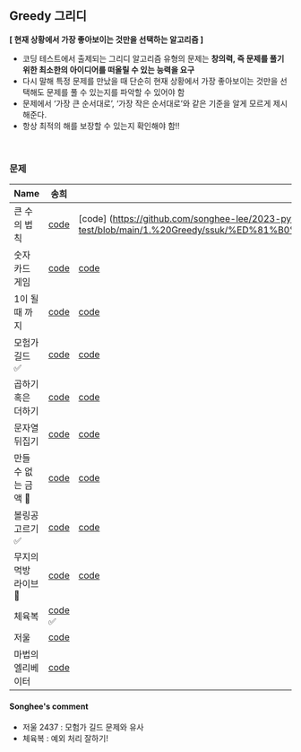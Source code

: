 ## Greedy 그리디

**[ 현재 상황에서 가장 좋아보이는 것만을 선택하는 알고리즘 ]**

- 코딩 테스트에서 출제되는 그리디 알고리즘 유형의 문제는 **창의력, 즉 문제를 풀기 위한 최소한의 아이디어를 떠올릴 수 있는 능력을 요구**
- 다시 말해 특정 문제를 만났을 때 단순히 현재 상황에서 가장 좋아보이는 것만을 선택해도 문제를 풀 수 있는지를 파악할 수 있어야 함
- 문제에서 ‘가장 큰 순서대로’, ‘가장 작은 순서대로’와 같은 기준을 알게 모르게 제시해준다.
- 항상 최적의 해를 보장할 수 있는지 확인해야 함!!

<br>

### 문제

| Name                  | 송희                                                                                                                                                                           | 숙경                                                                                                                                                                  | 주현                                                                                                                                                                              | 휘식                                                                                                                                                                                                              |
| --------------------- | ------------------------------------------------------------------------------------------------------------------------------------------------------------------------------ | --------------------------------------------------------------------------------------------------------------------------------------------------------------------- | --------------------------------------------------------------------------------------------------------------------------------------------------------------------------------- | ----------------------------------------------------------------------------------------------------------------------------------------------------------------------------------------------------------------- |
| 큰 수의 법칙          | [code](https://github.com/songhee-lee/2023-python-coding-test/blob/main/1.%20Greedy/songhee/%ED%81%B0%20%EC%88%98%EC%9D%98%20%EB%B2%95%EC%B9%99.py)                            | [code] (https://github.com/songhee-lee/2023-python-coding-test/blob/main/1.%20Greedy/ssuk/%ED%81%B0%20%EC%88%98%EC%9D%98%20%EB%B2%95%EC%B9%99.py)                     | [code](https://github.com/songhee-lee/2023-python-coding-test/blob/Joohyun/1.%20Greedy/Joohyun/%ED%81%B0%20%EC%88%98%EC%9D%98%20%EB%B2%95%EC%B9%99.py)                            | [code] (https://github.com/songhee-lee/2023-python-coding-test/blob/700dd6d260d51efa2214eef14cb13b8dca2b4a83/1.%20Greedy/hwisik/%ED%81%B0%20%EC%88%98%EC%9D%98%20%EB%B2%95%EC%B9%99.py)                           |
| 숫자 카드 게임        | [code](https://github.com/songhee-lee/2023-python-coding-test/blob/main/1.%20Greedy/songhee/%EC%88%AB%EC%9E%90%20%EC%B9%B4%EB%93%9C%20%EA%B2%8C%EC%9E%84.py)                   | [code](https://github.com/songhee-lee/2023-python-coding-test/blob/main/1.%20Greedy/ssuk/%EC%88%AB%EC%9E%90%EC%B9%B4%EB%93%9C%EA%B2%8C%EC%9E%84.py)                   | [code](https://github.com/songhee-lee/2023-python-coding-test/blob/Joohyun/1.%20Greedy/Joohyun/%EC%88%AB%EC%9E%90%20%EC%B9%B4%EB%93%9C%20%EA%B2%8C%EC%9E%84.py)                   | [code](https://github.com/songhee-lee/2023-python-coding-test/blob/700dd6d260d51efa2214eef14cb13b8dca2b4a83/1.%20Greedy/hwisik/%EC%88%AB%EC%9E%90%20%EC%B9%B4%EB%93%9C%20%EA%B2%8C%EC%9E%84.py)                   |
| 1이 될 때 까지        | [code](https://github.com/songhee-lee/2023-python-coding-test/blob/main/1.%20Greedy/songhee/1%EC%9D%B4%20%EB%90%A0%20%EB%95%8C%20%EA%B9%8C%EC%A7%80.py)                        | [code](https://github.com/songhee-lee/2023-python-coding-test/blob/main/1.%20Greedy/ssuk/1%EC%9D%B4%EB%90%A0%EB%95%8C%EA%B9%8C%EC%A7%80.py)                           | [code](https://github.com/songhee-lee/2023-python-coding-test/blob/Joohyun/1.%20Greedy/Joohyun/1%EC%9D%B4%20%EB%90%A0%20%EB%95%8C%EA%B9%8C%EC%A7%80.py)                           | [code](https://github.com/songhee-lee/2023-python-coding-test/blob/700dd6d260d51efa2214eef14cb13b8dca2b4a83/1.%20Greedy/hwisik/1%EC%9D%B4%20%EB%90%A0%20%EB%95%8C%20%EA%B9%8C%EC%A7%80.py)                        |
| 모험가 길드 ✅        | [code](https://github.com/songhee-lee/2023-python-coding-test/blob/main/1.%20Greedy/songhee/%EB%AA%A8%ED%97%98%EA%B0%80%20%EA%B8%B8%EB%93%9C.py)                               | [code](https://github.com/songhee-lee/2023-python-coding-test/blob/main/1.%20Greedy/ssuk/%EB%AA%A8%ED%97%98%EA%B0%80%EA%B8%B8%EB%93%9C.py)                            | [code](https://github.com/songhee-lee/2023-python-coding-test/blob/Joohyun/1.%20Greedy/Joohyun/%EB%AA%A8%ED%97%98%EA%B0%80%20%EA%B8%B8%EB%93%9C.py)                               | [code](https://github.com/songhee-lee/2023-python-coding-test/blob/700dd6d260d51efa2214eef14cb13b8dca2b4a83/1.%20Greedy/hwisik/%EB%AA%A8%ED%97%98%EA%B0%80%20%EA%B8%B8%EB%93%9C.py)                               |
| 곱하기 혹은 더하기    | [code](https://github.com/songhee-lee/2023-python-coding-test/blob/main/1.%20Greedy/songhee/%EA%B3%B1%ED%95%98%EA%B8%B0%20%ED%98%B9%EC%9D%80%20%EB%8D%94%ED%95%98%EA%B8%B0.py) | [code](https://github.com/songhee-lee/2023-python-coding-test/blob/main/1.%20Greedy/ssuk/%EA%B3%B1%ED%95%98%EA%B8%B0%ED%98%B9%EC%9D%80%EB%8D%94%ED%95%98%EA%B8%B0.py) | [code](https://github.com/songhee-lee/2023-python-coding-test/blob/Joohyun/1.%20Greedy/Joohyun/%EA%B3%B1%ED%95%98%EA%B8%B0%20%ED%98%B9%EC%9D%80%20%EB%8D%94%ED%95%98%EA%B8%B0.py) | [code](https://github.com/songhee-lee/2023-python-coding-test/blob/700dd6d260d51efa2214eef14cb13b8dca2b4a83/1.%20Greedy/hwisik/%EA%B3%B1%ED%95%98%EA%B8%B0%20%ED%98%B9%EC%9D%80%20%EB%8D%94%ED%95%98%EA%B8%B0.py) |
| 문자열 뒤집기         | [code](https://github.com/songhee-lee/2023-python-coding-test/blob/main/1.%20Greedy/songhee/%EB%AC%B8%EC%9E%90%EC%97%B4%20%EB%92%A4%EC%A7%91%EA%B8%B0.py)                      | [code](https://github.com/songhee-lee/2023-python-coding-test/blob/main/1.%20Greedy/ssuk/%EB%AC%B8%EC%9E%90%EC%97%B4%EB%92%A4%EC%A7%91%EA%B8%B0.py)                   | [code](https://github.com/songhee-lee/2023-python-coding-test/blob/Joohyun/1.%20Greedy/Joohyun/%EB%AC%B8%EC%9E%90%EC%97%B4%20%EB%92%A4%EC%A7%91%EA%B8%B0.py)                      | [code](https://github.com/songhee-lee/2023-python-coding-test/blob/700dd6d260d51efa2214eef14cb13b8dca2b4a83/1.%20Greedy/hwisik/%EB%AC%B8%EC%9E%90%EC%97%B4%20%EB%92%A4%EC%A7%91%EA%B8%B0.py)                      |
| 만들 수 없는 금액 📌  | [code](https://github.com/songhee-lee/2023-python-coding-test/blob/main/1.%20Greedy/songhee/%EB%A7%8C%EB%93%A4%20%EC%88%98%20%EC%97%86%EB%8A%94%20%EA%B8%88%EC%95%A1.py)       | [code](https://github.com/songhee-lee/2023-python-coding-test/blob/main/1.%20Greedy/ssuk/%EB%A7%8C%EB%93%A4%20%EC%88%98%20%EC%97%86%EB%8A%94%20%EA%B8%88%EC%95%A1.py) | [code](https://github.com/songhee-lee/2023-python-coding-test/blob/Joohyun/1.%20Greedy/Joohyun/%EB%A7%8C%EB%93%A4%20%EC%88%98%20%EC%97%86%EB%8A%94%20%EA%B8%88%EC%95%A1.py)       | [code](https://github.com/songhee-lee/2023-python-coding-test/blob/700dd6d260d51efa2214eef14cb13b8dca2b4a83/1.%20Greedy/hwisik/%EB%A7%8C%EB%93%A4%20%EC%88%98%20%EC%97%86%EB%8A%94%20%EA%B8%88%EC%95%A1.py)       |
| 볼링공 고르기 ✅      | [code](https://github.com/songhee-lee/2023-python-coding-test/blob/main/1.%20Greedy/songhee/%EB%B3%BC%EB%A7%81%EA%B3%B5%20%EA%B3%A0%EB%A5%B4%EA%B8%B0.py)                      | [code](https://github.com/songhee-lee/2023-python-coding-test/blob/main/1.%20Greedy/ssuk/%EB%A7%8C%EB%93%A4%20%EC%88%98%20%EC%97%86%EB%8A%94%20%EA%B8%88%EC%95%A1.py) | [code](https://github.com/songhee-lee/2023-python-coding-test/blob/Joohyun/1.%20Greedy/Joohyun/%EB%B3%BC%EB%A7%81%EA%B3%B5%20%EA%B3%A0%EB%A5%B4%EA%B8%B0.py)                      | [code](https://github.com/songhee-lee/2023-python-coding-test/blob/700dd6d260d51efa2214eef14cb13b8dca2b4a83/1.%20Greedy/hwisik/%EB%B3%BC%EB%A7%81%EA%B3%B5%20%EA%B3%A0%EB%A5%B4%EA%B8%B0.py)                      |
| 무지의 먹방 라이브 📌 | [code](https://github.com/songhee-lee/2023-python-coding-test/blob/main/1.%20Greedy/songhee/%EB%AC%B4%EC%A7%80%EC%9D%98%20%EB%A8%B9%EB%B0%A9%20%EB%9D%BC%EC%9D%B4%EB%B8%8C.py) | [code](https://github.com/songhee-lee/2023-python-coding-test/blob/main/1.%20Greedy/ssuk/%EB%AC%B4%EC%A7%80%EC%9D%98%EB%A8%B9%EB%B0%A9%EB%9D%BC%EC%9D%B4%EB%B8%8C.py) | [code](https://github.com/songhee-lee/2023-python-coding-test/blob/Joohyun/1.%20Greedy/Joohyun/%EB%AC%B4%EC%A7%80%EC%9D%98%20%EB%A8%B9%EB%B0%A9%20%EB%9D%BC%EC%9D%B4%EB%B8%8C.py) | [code](https://github.com/songhee-lee/2023-python-coding-test/blob/700dd6d260d51efa2214eef14cb13b8dca2b4a83/1.%20Greedy/hwisik/%EB%AC%B4%EC%A7%80%EC%9D%98%20%EB%A8%B9%EB%B0%A9%20%EB%9D%BC%EC%9D%B4%EB%B8%8C.py) |
| 체육복                | [code](https://github.com/songhee-lee/2023-python-coding-test/blob/main/1.%20Greedy/songhee/%EC%B2%B4%EC%9C%A1%EB%B3%B5.py) ✅                                                 |                                                                                                                                                                       |                                                                                                                                                                                   |                                                                                                                                                                                                                   |
| 저울                  | [code](https://github.com/songhee-lee/2023-python-coding-test/blob/main/1.%20Greedy/songhee/%EC%A0%80%EC%9A%B8%202437.py)                                                      |                                                                                                                                                                       |                                                                                                                                                                                   |                                                                                                                                                                                                                   |
| 마법의 엘리베이터     | [code](https://github.com/songhee-lee/2023-python-coding-test/blob/main/1.%20Greedy/songhee/%EB%A7%88%EB%B2%95%EC%9D%98%20%EC%97%98%EB%A6%AC%EB%B2%A0%EC%9D%B4%ED%84%B0.py)    |                                                                                                                                                                       |                                                                                                                                                                                   |                                                                                                                                                                                                                   |

#### Songhee's comment

- 저울 2437 : 모험가 길드 문제와 유사
- 체육복 : 예외 처리 잘하기!
